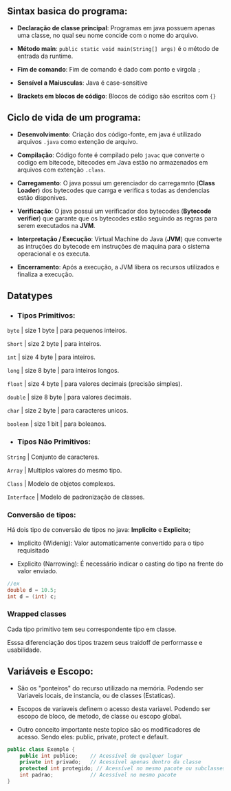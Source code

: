 ## Sintax basica do programa:
- **Declaração de classe principal**: Programas em java possuem apenas uma classe, no qual seu nome concide com o nome do arquivo.

- **Método main**: ``` public static void main(String[] args) ``` é o método de entrada da runtime.

- **Fim de comando**: Fim de comando é dado com ponto e virgola ```;```

- **Sensível a Maiusculas**: Java é case-sensitive

- **Brackets em blocos de código**: Blocos de código são escritos com ```{}```

## Ciclo de vida de um programa:

- **Desenvolvimento**: Criação dos código-fonte, em java é utilizado arquivos  ```.java``` como extenção de arquivo.

- **Compilação**: Código fonte é compilado pelo ```javac``` que converte o codigo em bitecode, bitecodes em Java estão no armazenados em arquivos com extenção ```.class```.


- **Carregamento**: O java possui um gerenciador do carregamnto (**Class Loader**) dos bytecodes que carrga e verifica s todas as dendencias estão disponives.

- **Verificação**: O java possui um verificador dos bytecodes (**Bytecode verifier**) que garante que os bytecodes estão seguindo as regras para serem executados na **JVM**.

- **Interpretação / Execução**: Virtual Machine do Java (**JVM**) que converte as intruções do bytecode em instruções de maquina para o sistema operacional e os executa.

- **Encerramento**: Após a execução, a JVM libera os recursos utilizados e finaliza a execução.

## Datatypes

- ### **Tipos Primitivos**:

``byte`` | size 1 byte | para pequenos inteiros.

``Short`` | size 2 byte | para inteiros.

``int`` | size 4 byte | para inteiros.

``long`` | size 8 byte | para inteiros longos.

``float`` | size 4 byte | para valores decimais (precisão simples).

``double`` | size 8 byte | para valores decimais.

``char`` | size 2 byte | para caracteres unicos.

``boolean`` | size 1 bit | para boleanos.

- ### **Tipos Não Primitivos**:

``String`` | Conjunto de caracteres.

``Array`` | Multiplos valores do mesmo tipo.

``Class`` | Modelo de objetos complexos.

``Interface`` | Modelo de padronização de classes.

### Conversão de tipos:

Há dois tipo de conversão de tipos no java: **Implicito** e **Explicito**;

- Implicito (Widenig): Valor automaticamente convertido para o tipo requisitado

- Explicito (Narrowing): É necessário indicar o casting do tipo na frente do valor enviado.
```java
//ex
double d = 10.5;
int d = (int) c;
``` 

### Wrapped classes

Cada tipo primitivo tem seu correspondente tipo em classe.

Esssa diferenciação dos tipos trazem seus traidoff de performasse e usabilidade.

## Variáveis e Escopo:

- São os "ponteiros" do recurso utilizado na memória. Podendo ser Variaveis locais, de instancia, ou de classes (Estaticas).

- Escopos de variaveis definem o acesso desta variavel. Podendo ser escopo de bloco, de metodo, de classe ou escopo global. 

- Outro conceito importante neste topico são os modificadores de acesso. Sendo eles: public, private, protect e default.

```java
public class Exemplo {
    public int publico;    // Acessível de qualquer lugar
    private int privado;   // Acessível apenas dentro da classe
    protected int protegido; // Acessível no mesmo pacote ou subclasses
    int padrao;            // Acessível no mesmo pacote
}
```


